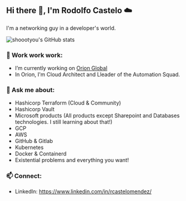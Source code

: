 ## Hi there 👋, I'm Rodolfo Castelo :cloud:
I'm a networking guy in a developer's world.

![shoootyou's GitHub stats](https://github-readme-stats.vercel.app/api?username=shoootyou&show_icons=true&theme=transparent)

### 🔭 Work work work:
- I’m currently working on [Orion Global](https://github.com/orion-global)
- In Orion, I'm Cloud Architect and Lleader of the Automation Squad.

### 🌱 Ask me about:
- Hashicorp Terraform (Cloud & Community)
- Hashicorp Vault
- Microsoft products (All products except Sharepoint and Databases technologies. I still learning about that!)
- GCP
- AWS
- GitHub & Gitlab
- Kubernetes
- Docker & Containerd
- Existential problems and everything you want!

### 📫 Connect:
- LinkedIn: https://www.linkedin.com/in/rcastelomendez/

<!--
**shoootyou/shoootyou** is a ✨ _special_ ✨ repository because its `README.md` (this file) appears on your GitHub profile.

Here are some ideas to get you started:
- 👯 I’m looking to collaborate on ...
- 🤔 I’m looking for help with ...
- 💬 Ask me about ...
- 😄 Pronouns: ...
- ⚡ Fun fact: ...
-->
